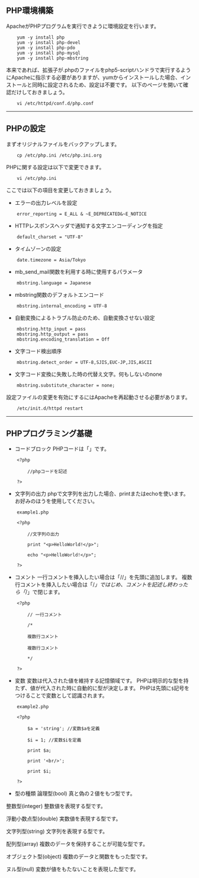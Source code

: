 ## PHP環境構築
ApacheがPHPプログラムを実行できように環境設定を行います。
```
	yum -y install php
	yum -y install php-devel
	yum -y install php-pdo
	yum -y install php-mysql
	yum -y install php-mbstring
```
本来であれば、拡張子が.phpのファイルをphp5-scriptハンドラで実行するようにApacheに指示する必要がありますが、yumからインストールした場合、インストールと同時に設定されるため、設定は不要です。
以下のページを開いて確認だけしておきましょう。
```
	vi /etc/httpd/conf.d/php.conf
```
---------------------------------------------------------------------------
## PHPの設定
まずオリジナルファイルをバックアップします。
```
	cp /etc/php.ini /etc/php.ini.org
```
PHPに関する設定は以下で変更できます。
```
	vi /etc/php.ini
```
ここでは以下の項目を変更しておきましょう。
- エラーの出力レベルを設定

```
	error_reporting = E_ALL & ~E_DEPRECATED&~E_NOTICE
```
- HTTPレスポンスヘッダで通知する文字エンコーディングを指定

```
	default_charset = "UTF-8"
```
- タイムゾーンの設定

```
	date.timezone = Asia/Tokyo
```
- mb_send_mail関数を利用する時に使用するパラメータ

```
	mbstring.language = Japanese
```
- mbstring関数のデフォルトエンコード

```
	mbstring.internal_encoding = UTF-8
```
- 自動変換によるトラブル防止のため、自動変換させない設定

```
	mbstring.http_input = pass
	mbstring.http_output = pass
	mbstring.encoding_translation = Off
```
- 文字コード検出順序

```
	mbstring.detect_order = UTF-8,SJIS,EUC-JP,JIS,ASCII
```
- 文字コード変換に失敗した時の代替え文字。何もしないのnone

```
	mbstring.substitute_character = none;
```
設定ファイルの変更を有効にするにはApacheを再起動させる必要があります。

```
	/etc/init.d/httpd restart
```
---------------------------------------------------------------------------
## PHPプログラミング基礎
- コードブロック
PHPコードは「<?php」という開始タグから開始し、終了タグは「?>」です。
```
	<?php
	
		//phpコードを記述
		
	?>
```
- 文字列の出力
phpで文字列を出力した場合、printまたはechoを使います。
お好みのほうを使用してください。
```
	example1.php
	
	<?php
	
		//文字列の出力
		
		print "<p>HelloWorld!</p>";
		
		echo "<p>HelloWorld!</p>";
		
	?>
```
- コメント
一行コメントを挿入したい場合は「//」を先頭に追加します。
複数行コメントを挿入したい場合は「/*」ではじめ、コメントを記述し終わったら「*/」で閉じます。
```
	<?php
	
		// 一行コメント
		
		/*
		
		複数行コメント
		
		複数行コメント
		
		*/
		
	?>
```
- 変数
変数は代入された値を維持する記憶領域です。
PHPは明示的な型を持たず、値が代入された時に自動的に型が決定します。
PHPは先頭に```$```記号をつけることで変数として認識されます。
```
	example2.php
	
	<?php
	
		$a = 'string'; //変数$aを定義
		
		$i = 1; //変数$iを定義
		
		print $a;
		
		print '<br/>';
		
		print $i;
		
	?>
```
- 型の種類
論理型(bool)
真と偽の２値をもつ型です。

整数型(integer)
整数値を表現する型です。

浮動小数点型(double)
実数値を表現する型です。

文字列型(string)
文字列を表現する型です。

配列型(array)
複数のデータを保持することが可能な型です。

オブジェクト型(object)
複数のデータと関数をもった型です。

ヌル型(null)
変数が値をもたないことを表現した型です。



